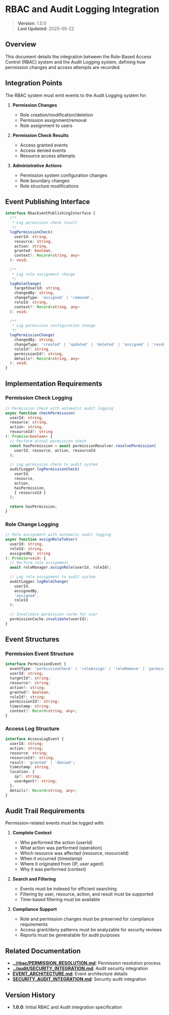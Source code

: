 
# RBAC and Audit Logging Integration

> **Version**: 1.0.0  
> **Last Updated**: 2025-05-22

## Overview

This document details the integration between the Role-Based Access Control (RBAC) system and the Audit Logging system, defining how permission changes and access attempts are recorded.

## Integration Points

The RBAC system must emit events to the Audit Logging system for:

1. **Permission Changes**
   - Role creation/modification/deletion
   - Permission assignment/removal
   - Role assignment to users

2. **Permission Check Results**
   - Access granted events
   - Access denied events
   - Resource access attempts

3. **Administrative Actions**
   - Permission system configuration changes
   - Role boundary changes
   - Role structure modifications

## Event Publishing Interface

```typescript
interface RbacEventPublishingInterface {
  /**
   * Log permission check result
   */
  logPermissionCheck(
    userId: string,
    resource: string,
    action: string,
    granted: boolean,
    context?: Record<string, any>
  ): void;
  
  /**
   * Log role assignment change
   */
  logRoleChange(
    targetUserId: string,
    changedBy: string,
    changeType: 'assigned' | 'removed',
    roleId: string,
    context?: Record<string, any>
  ): void;
  
  /**
   * Log permission configuration change
   */
  logPermissionChange(
    changedBy: string,
    changeType: 'created' | 'updated' | 'deleted' | 'assigned' | 'revoked',
    roleId?: string,
    permissionId?: string,
    details?: Record<string, any>
  ): void;
}
```

## Implementation Requirements

### Permission Check Logging

```typescript
// Permission check with automatic audit logging
async function checkPermission(
  userId: string,
  resource: string,
  action: string,
  resourceId?: string
): Promise<boolean> {
  // Perform actual permission check
  const hasPermission = await permissionResolver.resolvePermission(
    userId, resource, action, resourceId
  );
  
  // Log permission check to audit system
  auditLogger.logPermissionCheck(
    userId,
    resource,
    action,
    hasPermission,
    { resourceId }
  );
  
  return hasPermission;
}
```

### Role Change Logging

```typescript
// Role assignment with automatic audit logging
async function assignRoleToUser(
  userId: string,
  roleId: string,
  assignedBy: string
): Promise<void> {
  // Perform role assignment
  await roleManager.assignRole(userId, roleId);
  
  // Log role assignment to audit system
  auditLogger.logRoleChange(
    userId,
    assignedBy,
    'assigned',
    roleId
  );
  
  // Invalidate permission cache for user
  permissionCache.invalidate(userId);
}
```

## Event Structures

### Permission Event Structure

```typescript
interface PermissionEvent {
  eventType: 'permissionCheck' | 'roleAssign' | 'roleRemove' | 'permissionChange';
  userId: string;
  targetId?: string;
  resource?: string;
  action?: string;
  granted?: boolean;
  roleId?: string;
  permissionId?: string;
  timestamp: string;
  context?: Record<string, any>;
}
```

### Access Log Structure

```typescript
interface AccessLogEvent {
  userId: string;
  action: string;
  resource: string;
  resourceId?: string;
  result: 'granted' | 'denied';
  timestamp: string;
  location: {
    ip?: string;
    userAgent?: string;
  };
  details?: Record<string, any>;
}
```

## Audit Trail Requirements

Permission-related events must be logged with:

1. **Complete Context**
   - Who performed the action (userId)
   - What action was performed (operation)
   - Which resource was affected (resource, resourceId)
   - When it occurred (timestamp)
   - Where it originated from (IP, user agent)
   - Why it was performed (context)

2. **Search and Filtering**
   - Events must be indexed for efficient searching
   - Filtering by user, resource, action, and result must be supported
   - Time-based filtering must be available

3. **Compliance Support**
   - Role and permission changes must be preserved for compliance requirements
   - Access grant/deny patterns must be analyzable for security reviews
   - Reports must be generatable for audit purposes

## Related Documentation

- **[../rbac/PERMISSION_RESOLUTION.md](../rbac/PERMISSION_RESOLUTION.md)**: Permission resolution process
- **[../audit/SECURITY_INTEGRATION.md](../audit/SECURITY_INTEGRATION.md)**: Audit security integration
- **[EVENT_ARCHITECTURE.md](EVENT_ARCHITECTURE.md)**: Event architecture details
- **[SECURITY_AUDIT_INTEGRATION.md](SECURITY_AUDIT_INTEGRATION.md)**: Security audit integration

## Version History

- **1.0.0**: Initial RBAC and Audit integration specification
